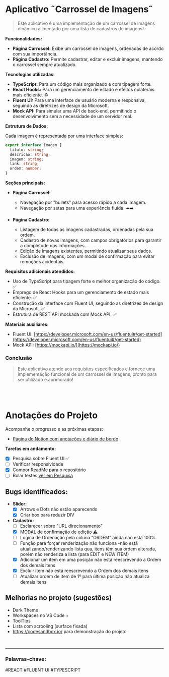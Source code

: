  # Aplicativo ˜Carrossel de Imagens˜

> Este aplicativo é uma implementação de um carrossel de imagens dinâmico alimentado por uma lista de cadastros de imagens✨

**Funcionalidades:**

* **Página Carrossel:** Exibe um carrossel de imagens, ordenadas de acordo com sua importância. 
* **Página Cadastro:** Permite cadastrar, editar e excluir imagens, mantendo o carrossel sempre atualizado. ️

**Tecnologias utilizadas:**

* **TypeScript:** Para um código mais organizado e com tipagem forte. 
* **React Hooks:** Para um gerenciamento de estado e efeitos colaterais mais eficiente. ♻️
* **Fluent UI:** Para uma interface de usuário moderna e responsiva, seguindo as diretrizes de design da Microsoft. 
* **Mock API:** Para simular uma API de back-end, permitindo o desenvolvimento sem a necessidade de um servidor real. 

**Estrutura de Dados:**

Cada imagem é representada por uma interface simples:

```typescript
export interface Imagem {
  titulo: string;
  descricao: string;
  imagem: string;
  link: string;
  ordem: number;
}
```

**Seções principais:**

* **Página Carrossel:** 
    * Navegação por "bullets" para acesso rápido a cada imagem. 
    * Navegação por setas para uma experiência fluida. ⬅️➡️
    

* **Página Cadastro:** ️
    * Listagem de todas as imagens cadastradas, ordenadas pela sua ordem.
    * Cadastro de novas imagens, com campos obrigatórios para garantir a completude das informações.
    * Edição de imagens existentes, permitindo atualizar seus dados.
    * Exclusão de imagens, com um modal de confirmação para evitar remoções acidentais.

**Requisitos adicionais atendidos:**

* Uso de TypeScript para tipagem forte e melhor organização do código.  ✅
* Emprego de React Hooks para um gerenciamento de estado mais eficiente. ✅
* Construção da interface com Fluent UI, seguindo as diretrizes de design da Microsoft. ✅
* Estrutura de REST API mockada com Mock API. ✅

**Materiais auxiliares:**

* Fluent UI: [https://developer.microsoft.com/en-us/fluentui#/get-started](https://developer.microsoft.com/en-us/fluentui#/get-started)  
* Mock API: [https://mockapi.io/](https://mockapi.io/)  


### Conclusão

> Este aplicativo atende aos requisitos especificados e fornece uma implementação funcional de um carrossel de imagens, pronto para ser utilizado e aprimorado!

<br>
<br>

# Anotações do Projeto

Acompanhe o progresso e as próximas etapas:

* [Página do Notion com anotações e diário de bordo](https://jpdosher.notion.site/SharePrime-teste-Carrossel-86d26fa071914db795a51f44ad0de406?pvs=4)  

**Tarefas em andamento:**

- [x] Pesquisa sobre Fluent UI  ✅
- [ ] Verificar responsividade 
- [x] Compor ReadMe para o repositório 
- [ ] Bolar testes [ver em Pesquisa](https://www.notion.so/Pesquisa-50f0f5b1897348408d4bf8d602a51161?pvs=21) 

## Bugs identificados:

* **Slider:**
    - [x] Arrows e Dots não estão aparecendo 
    - [x] Criar box para reduzir DIV 
* **Cadastro:**
    - [ ] Esclarecer sobre "URL direcionamento" 
    - [x] MODAL de confirmação de edição ⚠️
    - [ ]  Logica de Ordenação pela coluna “ORDEM” ainda não está 100%
     - [ ]  Função para forçar renderização não funciona -não está atualizando/renderizando lista qua, itens têm sua ordem alterada, porém não renderiza a lista (para EDIT e NEW ITEM)
     - [x]  Adicionar um item em uma posição não está reescrevendo a Ordem dos demais itens
     - [x]  Excluir item não está reescrevendo a Ordem dos demais itens
     - [ ]  Atualizar ordem de item de 1º para última posição não atualiza demais itens

## Melhorias no projeto (sugestões)

- Dark Theme
- Workspaces no VS Code +
- ToolTips
- Lista com scrooling (surface fixada)
- https://codesandbox.io/ para demonstração do projeto


<br>

---

### Palavras-chave:

#REACT
#FLUENT UI
#TYPESCRIPT